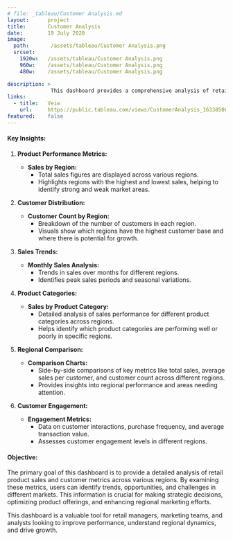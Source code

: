 ```yaml
---
# file: _tableau/Customer Analysis.md
layout:      project
title:       Customer Analysis
date:        19 July 2020
image:
  path:       /assets/tableau/Customer Analysis.png
  srcset:
    1920w:   /assets/tableau/Customer Analysis.png
    960w:    /assets/tableau/Customer Analysis.png
    480w:    /assets/tableau/Customer Analysis.png

description: >
              This dashboard provides a comprehensive analysis of retail products and company customer metrics across different regions. It aims to help users understand product performance, customer distribution, and regional differences.
links:
  - title:   Veiw
    url:     https://public.tableau.com/views/CustomerAnalysis_16338506116350/CustomerAnalysis?:language=en-US&:display_count=n&:origin=viz_share_link
featured:    false
---
```

#### Key Insights:

1.  **Product Performance Metrics:**
    
    -   **Sales by Region:**
        -   Total sales figures are displayed across various regions.
        -   Highlights regions with the highest and lowest sales, helping to identify strong and weak market areas.
2.  **Customer Distribution:**
    
    -   **Customer Count by Region:**
        -   Breakdown of the number of customers in each region.
        -   Visuals show which regions have the highest customer base and where there is potential for growth.
3.  **Sales Trends:**
    
    -   **Monthly Sales Analysis:**
        -   Trends in sales over months for different regions.
        -   Identifies peak sales periods and seasonal variations.
4.  **Product Categories:**
    
    -   **Sales by Product Category:**
        -   Detailed analysis of sales performance for different product categories across regions.
        -   Helps identify which product categories are performing well or poorly in specific regions.
5.  **Regional Comparison:**
    
    -   **Comparison Charts:**
        -   Side-by-side comparisons of key metrics like total sales, average sales per customer, and customer count across different regions.
        -   Provides insights into regional performance and areas needing attention.
6.  **Customer Engagement:**
    
    -   **Engagement Metrics:**
        -   Data on customer interactions, purchase frequency, and average transaction value.
        -   Assesses customer engagement levels in different regions.

#### Objective:

The primary goal of this dashboard is to provide a detailed analysis of retail product sales and customer metrics across various regions. By examining these metrics, users can identify trends, opportunities, and challenges in different markets. This information is crucial for making strategic decisions, optimizing product offerings, and enhancing regional marketing efforts.

This dashboard is a valuable tool for retail managers, marketing teams, and analysts looking to improve performance, understand regional dynamics, and drive growth.
